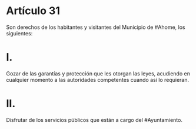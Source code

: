 # Artículo 31

Son derechos de los habitantes y visitantes del Municipio de #Ahome, los siguientes: 

# I.
Gozar de las garantías y protección que les otorgan las leyes, acudiendo en cualquier momento a las autoridades competentes cuando así lo requieran. 
# II.
Disfrutar de los servicios públicos que están a cargo del #Ayuntamiento.
